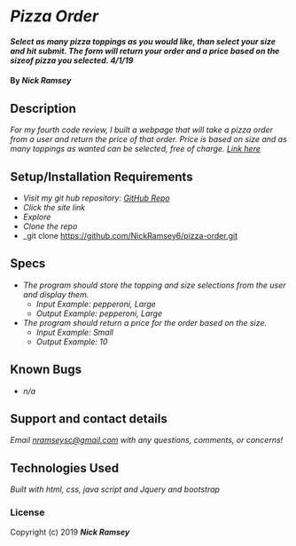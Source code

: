 # _Pizza Order_

#### _Select as many pizza toppings as you would like, than select your size and hit submit. The form will return your order and a price based on the sizeof pizza you selected. 4/1/19_

#### By _**Nick Ramsey**_

## Description

_For my fourth code review, I built a webpage that will take a pizza order from a user and return the price of that order. Price is based on size and as many toppings as wanted can be selected, free of charge. <a href="https://nickramsey6.github.io/ping-pong/">Link here</a>_

## Setup/Installation Requirements

* _Visit my git hub repository: <a href="https://github.com/NickRamsey6/pizza-order">GitHub Repo</a>_
* _Click the site link_
* _Explore_
* _Clone the repo_
* _git clone https://github.com/NickRamsey6/pizza-order.git

## Specs

* _The program should store the topping and size selections from the user and display them._
    * _Input Example: pepperoni, Large_
    * _Output Example: pepperoni, Large_
* _The program should return a price for the order based on the size._
    * _Input Example: Small_
    * _Output Example: 10_


## Known Bugs

* _n/a_

## Support and contact details

_Email nramseysc@gmail.com with any questions, comments, or concerns!_

## Technologies Used

_Built with html, css, java script and Jquery and bootstrap_

### License

Copyright (c) 2019 **_Nick Ramsey_**
